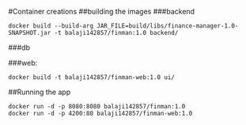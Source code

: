 #Container creations
##building the images
###backend
``` 
docker build --build-arg JAR_FILE=build/libs/finance-manager-1.0-SNAPSHOT.jar -t balaji142857/finman:1.0 backend/
```
###db

###web:
```
docker build -t balaji142857/finman-web:1.0 ui/
```


##Running the app
```
docker run -d -p 8080:8080 balaji142857/finman:1.0
docker run -d -p 4200:80 balaji142857/finman-web:1.0
```
